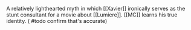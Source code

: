 A relatively lighthearted myth in which [[Xavier]] ironically serves as the stunt consultant for a movie about [[Lumiere]]. [[MC]] learns his true identity. ( #todo confirm that's accurate)